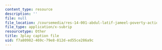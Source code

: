 ```yaml
---
content_type: resource
description: ''
file: null
file_location: /coursemedia/res-14-001-abdul-latif-jameel-poverty-action-lab-executive-training-evaluating-social-programs-2009-spring-2009/f7a80982469c79e8812ded55ce286a9c_Z1iXHd349bo.srt
file_type: application/x-subrip
resourcetype: Other
title: 3play caption file
uid: f7a80982-469c-79e8-812d-ed55ce286a9c
---
```

